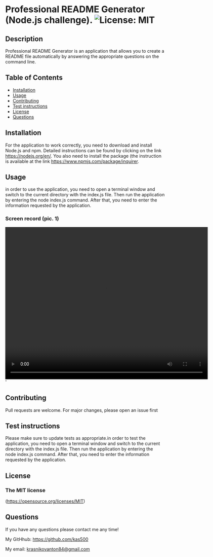 # Professional README Generator (Node.js challenge). ![License: MIT](https://img.shields.io/badge/License-MIT-yellow.svg)
  
## Description
  
Professional README Generator is an application that allows you to create a README file automatically by answering the appropriate questions on the command line.

## Table of Contents
- [Installation](#installation)
- [Usage](#usage)
- [Contributing](#contributing)
- [Test instructions](#test-instructions)
- [License](#tlicense)
- [Questions](#questions)

## Installation

For the application to work correctly, you need to download and install Node.js and npm.  Detailed instructions can be found by clicking on the link <https://nodejs.org/en/>.  You also need to install the package (the instruction is available at the link <https://www.npmjs.com/package/inquirer>.
  
## Usage
  
in order to use the application, you need to open a terminal window and switch to the current directory with the index.js file.  Then run the application by entering the node index.js command.  After that, you need to enter the information requested by the application.
### Screen record (pic. 1)
<video width="640" height="480" controls>
  <source src="https://github.com/kas500/README-generator/blob/main/video.mov" type="video/mp4">
</video>'
  
## Contributing

Pull requests are welcome. For major changes, please open an issue first

## Test instructions

Please make sure to update tests as appropriate.in order to test the application, you need to open a terminal window and switch to the current directory with the index.js file.  Then run the application by entering the node index.js command.  After that, you need to enter the information requested by the application.

## License

### The MIT license
  (https://opensource.org/licenses/MIT)

## Questions

If you have any questions please contact me any time!

My GitHhub: <https://github.com/kas500>

My email: <krasnikovanton84@gmail.com>